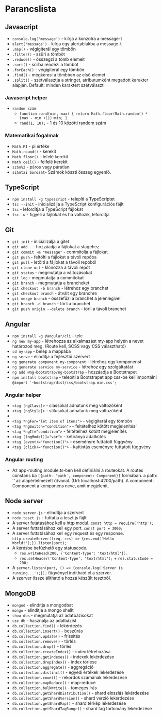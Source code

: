 # Parancslista

## Javascript
- `console.log('message')` - kiírja a konzolra a message-t
- `alert('message')` - kiírja egy alertablakba a message-t
- `.map()` - végigiterál egy tömbön
- `.filter()` - szűri a tömböt
- `.reduce()` - összegzi a tömb elemeit
- `.sort()` - sorba rendezi a tömböt
- `.forEach()` - végigiterál egy tömbön
- `.find()` - megkeresi a tömbben az első elemet
- `.split()` - szétválasztja a stringet, atributumként megadott karakter alapján. Default: minden karaktert szétválaszt
### Javascript helper
 - `random szám` 
   - `function rand(min, max) {
     return Math.floor(Math.random() * (max - min +1))+min;
     }`
   - `rand(1, 10);` - 1 és 10 közötti random szám
      


### Matematikai fogalmak
- `Math.PI` - pi értéke
- `Math.round()` - kerekít
- `Math.floor()` - lefelé kerekít
- `Math.ceil()` - felfelé kerekít
- `szám%2` - páros vagy páratlan
- `számtai Sorozat`- Számok köszti összeg egyenlő.


## TypeScript
- `npm install -g typescript` - telepíti a TypeScriptet
- `tsc --init` - inicializálja a TypeScript konfigurációs fájlt
- `tsc` - lefordítja a TypeScript fájlokat
- `tsc -w` - figyeli a fájlokat és ha változik, lefordítja

## Git
- `git init` - inicializálja a gitet
- `git add .` - hozzáadja a fájlokat a stagehez
- `git commit -m "message"` - commitolja a fájlokat
- `git push` - feltölti a fájlokat a távoli repóba
- `git pull` - letölti a fájlokat a távoli repóból
- `git clone url` - klónozza a távoli repót
- `git status` - megmutatja a változásokat
- `git log` - megmutatja a commitokat
- `git branch` - megmutatja a brancheket
- `git checkout -b branch` - létrehoz egy branchet
- `git checkout branch` - átvált egy branchre
- `git merge branch` - összefűzi a branchet a jelenlegivel
- `git branch -d branch` - törli a branchet
- `git push origin --delete branch` - törli a távoli branchet

## Angular
- `npm install -g @angular/cli` - tele
- `ng new my-app` - létrehozza az alkalmazást my-app helyén a nevet  határozod meg. (Route kell, SCSS vagy CSS választható)
- `cd my-app` - belép a mappába
- `ng serve` - elindítja a fejlesztői szervert
- `ng generate component my-component` - létrehoz egy komponenst
- `ng generate service my-service` - létrehoz egy szolgáltatást
- `ng add @ng-bootstrap/ng-bootstrap` - hozzáadja a Bootstrapet
- `npm install bootstrap` - telepíti a Bootstrapet app css-be kell importálni
`@import '~bootstrap/dist/css/bootstrap.min.css';`

### Angular helper
- `<tag [ngClass]>` - classokat adhatunk meg változóként
- `<tag [ngStyle]>` - stílusokat adhatunk meg változóként
- 
- `<tag *ngFor="let item of items">` - végigiterál egy tömbön
- `<tag *ngSwitch="condition">` - feltételhez kötött megjelenítés'
- `<tag *ngIf="condition">` - feltételhez kötött megjelenítés
- `<tag [(ngModel)]="var">` - kétirányú adatkötés
- `<tag (event)="function()">` - eseményre futtatott függvény
- `<tag (click)="function()">` - kattintás eseményre futtatott függvény
### Angular routing
-  Az app-routing.module.ts-ben kell definiálni a routeokat. A routes constans ba `[{path: 'path', component: Component}]` formában. a path: '' az alapértelmezett útvonal. (Url: localhost:4200/path). A component: Component a komponens neve, amit megjelenít.


## Node server
- `node server.js` - elindítja a szervert
- `node teszt.js` - futtatja a teszt.js fájlt
- A server futatásához kell a http modul. `const http = require('http');`
- A server futtatásához kell egy port. `const port = 3000;`
- A server futtatásához kell egy request és egy response. `http.createServer((req, res) => {res.end('Hello World!');}).listen(port);`
- A kérésbe befűzhető egy statuscode. 
  - `res.writeHead(200, {'Content-Type': 'text/html'});` 
  - `res.setHeader('Content-Type', 'text/html');` + `res.statusCode = 200;`
- A `server.listen(port, () => {console.log('Server is running...');});` fügvényel inditható el a szerver.
- A szerver össze álitható a hozzá készűlt tesztből.



## MongoDB
- `mongod` - elindítja a mongodbat
- `mongo` - elindítja a mongo shellt
- `show dbs` - megmutatja az adatbázisokat
- `use db` - használja az adatbázist
- `db.collection.find()` - lekérdezés
- `db.collection.insert()` - beszúrás
- `db.collection.update()` - frissítés
- `db.collection.remove()` - törlés
- `db.collection.drop()` - törlés
- `db.collection.createIndex()` - index létrehozása
- `db.collection.getIndexes()` - indexek lekérdezése
- `db.collection.dropIndex()` - index törlése
- `db.collection.aggregate()` - aggregáció
- `db.collection.distinct()` - egyedi értékek lekérdezése
- `db.collection.count()` - rekordok számának lekérdezése
- `db.collection.mapReduce()` - map-reduce
- `db.collection.bulkWrite()` - tömeges írás
- `db.collection.getShardDistribution()` - shard eloszlás lekérdezése
- `db.collection.getShardVersion()` - shard verzió lekérdezése
- `db.collection.getShardMap()` - shard térkép lekérdezése
- `db.collection.getShardTagRange()` - shard tag tartomány lekérdezése
